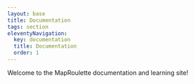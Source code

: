 ```yaml
---
layout: base
title: Documentation
tags: section
eleventyNavigation:
  key: documentation
  title: Documentation
  order: 1
---
```


Welcome to the MapRoulette documentation and learning site!
